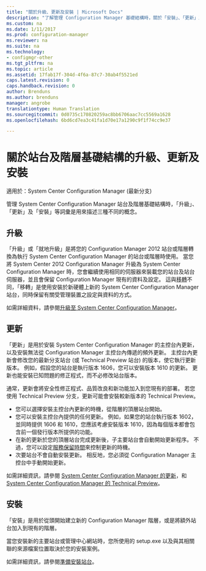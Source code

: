 ```yaml
---
title: "關於升級、更新及安裝 | Microsoft Docs"
description: "了解管理 Configuration Manager 基礎結構時，關於「安裝」、「更新」及「升級」等詞彙之間的差異。"
ms.custom: na
ms.date: 1/11/2017
ms.prod: configuration-manager
ms.reviewer: na
ms.suite: na
ms.technology:
- configmgr-other
ms.tgt_pltfrm: na
ms.topic: article
ms.assetid: 17fab17f-304d-4f6a-87c7-30ab4f5521ed
caps.latest.revision: 0
caps.handback.revision: 0
author: Brenduns
ms.author: brenduns
manager: angrobe
translationtype: Human Translation
ms.sourcegitcommit: 0d0735c170820259ac8bb6706aac7cc5569a1628
ms.openlocfilehash: 6bd6cd7ea3c41fa1d70e17a1290c9f1f74cc9e37

---
```


# <a name="about-upgrade-update-and-install-for-site-and-hierarchy-infrastructure"></a>關於站台及階層基礎結構的升級、更新及安裝

適用於：System Center Configuration Manager (最新分支)


管理 System Center Configuration Manager 站台及階層基礎結構時，「升級」、「更新」及「安裝」等詞彙是用來描述三種不同的概念。

## <a name="upgrade"></a>升級
「升級」或「就地升級」是將您的 Configuration Manager 2012 站台或階層轉換為執行 System Center Configuration Manager 的站台或階層時使用。
當您將 System Center 2012 Configuration Manager 升級為 System Center Configuration Manager 時，您會繼續使用相同的伺服器來裝載您的站台及站台伺服器，並且會保留 Configuration Manager 現有的資料及設定。  這與[移轉](/sccm/core/migration/migrate-data-between-hierarchies)不同，「移轉」是使用安裝於新硬體上新的 System Center Configuration Manager 站台，同時保留有關受管理裝置之設定與資料的方式。

如需詳細資料，請參閱[升級至 System Center Configuration Manager](/sccm/core/servers/deploy/install/upgrade-to-configuration-manager)。



## <a name="update"></a>更新
「更新」是用於安裝 System Center Configuration Manager 的主控台內更新，以及安裝無法從 Configuration Manager 主控台內傳遞的頻外更新。 主控台內更新會修改您的最新分支站台 (或 Technical Preview 站台) 的版本，使它執行更新版本。 例如，假設您的站台是執行版本 1606，您可以安裝版本 1610 的更新。 更新也能安裝已知問題的修正程式，而不必修改站台版本。      

通常，更新會將安全性修正程式、品質改良和新功能加入到您現有的部署。 若您使用 Technical Preview 分支，更新可能會安裝較新版本的 Technical Preview。
-   您可以選擇安裝主控台內更新的時機，從階層的頂層站台開始。
- 您可以安裝主控台內提供的任何更新。 例如，如果您的站台執行版本 1602，並同時提供 1606 和 1610，您應該考慮安裝版本 1610，因為每個版本都會包含前一個發行版本所提供的功能。
- 在新的更新於您的頂層站台完成更新後，子主要站台會自動開始更新程序。 不過，您可以設定[服務保留時間](/sccm/core/servers/manage/install-in-console-updates#a-namebkmkservicewindowa-service-windows-for-site-servers)來控制更新的時機。
- 次要站台不會自動安裝更新。 相反地，您必須從 Configuration Manager 主控台中手動開始更新。

如需詳細資訊，請參閱 [System Center Configuration Manager 的更新](/sccm/core/servers/manage/updates)，和 [System Center Configuration Manager 的 Technical Preview](/sccm/core/get-started/technical-preview)。



## <a name="install"></a>安裝
「安裝」是用於從頭開始建立新的 Configuration Manager 階層，或是將額外站台加入到現有的階層。  

當您安裝新的主要站台或管理中心網站時，您所使用的 setup.exe 以及與其相關聯的來源檔案位置取決於您的安裝案例。

如需詳細資訊，請參閱[準備安裝站台](/sccm/core/servers/deploy/install/prepare-to-install-sites)。



<!--HONumber=Jan17_HO2-->


